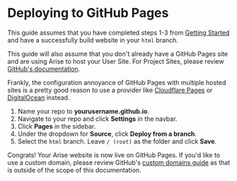 # Deploying to GitHub Pages

This guide assumes that you have completed steps 1-3 from [Getting Started](../README.md) and have a successfully build website in your `html` branch.

This guide will also assume that you don't already have a GitHub Pages site and are using Arise to host your User Site. For Project Sites, please review [GitHub's documentation](https://docs.github.com/en/pages/getting-started-with-github-pages/about-github-pages#types-of-github-pages-sites).

Frankly, the configuration annoyance of GitHub Pages with multiple hosted sites is a pretty good reason to use a provider like [Cloudflare Pages](../cloudflare/README.md) or [DigitalOcean](../digitalocean/README.md) instead.

1. Name your repo to **yourusername.github.io**. 
2. Navigate to your repo and click **Settings** in the navbar.
3. Click **Pages** in the sidebar.
4. Under the dropdown for **Source**, click **Deploy from a branch**.
5. Select the `html` branch. Leave `/ (root)` as the folder and click **Save**.

Congrats! Your Arise website is now live on GitHub Pages. If you'd like to use a custom domain, please review GitHub's [custom domains guide](https://docs.github.com/articles/using-a-custom-domain-with-github-pages/) as that is outside of the scope of this documentation.
